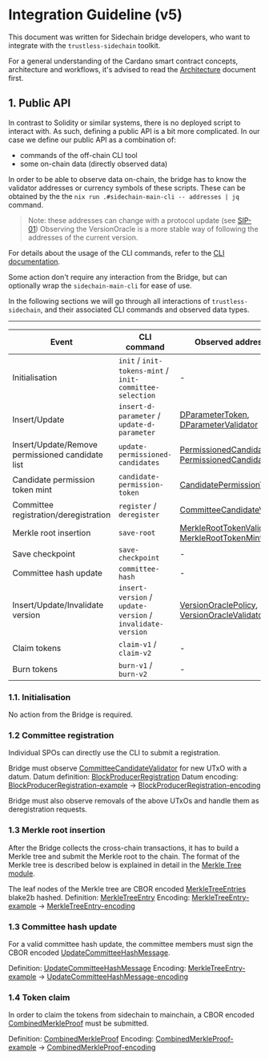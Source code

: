 # Integration Guideline (v5)

This document was written for Sidechain bridge developers, who want to integrate
with the `trustless-sidechain` toolkit.

For a general understanding of the Cardano smart contract concepts, architecture
and workflows, it's advised to read the [Architecture] document
first.

## 1. Public API

In contrast to Solidity or similar systems, there is no deployed script to
interact with. As such, defining a public API is a bit more complicated.
In our case we define our public API as a combination of:
- commands of the off-chain CLI tool
- some on-chain data (directly observed data)

In order to be able to observe data on-chain, the bridge has to know the
validator addresses or currency symbols of these scripts. These can be obtained
by the the `nix run .#sidechain-main-cli -- addresses | jq` command.

> Note: these addresses can change with a protocol update (see [SIP-01])
> Observing the VersionOracle is a more stable way of following the addresses of the current version.

For details about the usage of the CLI commands, refer to the [CLI documentation][CLI-doc].

Some action don't require any interaction from the Bridge, but can optionally wrap the `sidechain-main-cli`
for ease of use.

In the following sections we will go through all interactions of
`trustless-sidechain`, and their associated CLI commands and observed data types.

-------------------------------------------------------------------------------------------------------------------------------------------------------------------------------------------------------------------------------------
| Event                                             | CLI command                                                               | Observed address/token                                            | Observed/Generated data type  |
|---------------------------------------------------|---------------------------------------------------------------------------|-------------------------------------------------------------------|-------------------------------|
| Initialisation                                    | `init` / `init-tokens-mint` / `init-committee-selection`           | -                                                                 | -                             |                       `init-checkpoint` / `init-merkle-root` / `init-candidate-permission-token`
| Insert/Update                                     | `insert-d-parameter` / `update-d-parameter`                        | [DParameterToken], [DParameterValidator]                          | [DParameterValidatorDatum]    |
| Insert/Update/Remove permissioned candidate list  | `update-permissioned-candidates`                                   | [PermissionedCandidatesPolicy], [PermissionedCandidatesValidator] | [PermissionedCandidateKeys]   |
| Candidate permission token mint                   | `candidate-permission-token`                                       | [CandidatePermissionToken]                                        | -                             |
| Committee registration/deregistration             | `register` / `deregister`                                          | [CommitteeCandidateValidator]                                     | [BlockProducerRegistration]   |
| Merkle root insertion                             | `save-root`                                                        | [MerkleRootTokenValidator], [MerkleRootTokenMintingPolicy]        | -                             | <!-- TODO: is it observed? -->
| Save checkpoint                                   | `save-checkpoint`                                                  | -                                                                 | -                             | <!-- TODO: is it observed? -->
| Committee hash update                             | `committee-hash`                                                   | -                                                                 | -                             |
| Insert/Update/Invalidate version                  | `insert-version` / `update-version` / `invalidate-version`         | [VersionOraclePolicy], [VersionOracleValidator]                   | [VersionOracle]               |
| Claim tokens                                      | `claim-v1` / `claim-v2`                                            | -                                                                 | [CombinedMerkleProof]         |
| Burn tokens                                       | `burn-v1` / `burn-v2`                                              | -                                                                 | -                             |

### 1.1. Initialisation

No action from the Bridge is required.

### 1.2 Committee registration

Individual SPOs can directly use the CLI to submit a registration.

Bridge must observe [CommitteeCandidateValidator] for new UTxO with a datum.
Datum definition: [BlockProducerRegistration]
Datum encoding: [BlockProducerRegistration-example] -> [BlockProducerRegistration-encoding]

Bridge must also observe removals of the above UTxOs and handle them as deregistration requests.

### 1.3 Merkle root insertion

After the Bridge collects the cross-chain transactions, it has to build a Merkle tree
and submit the Merkle root to the chain. The format of the Merkle tree is described below
is explained in detail in the [Merkle Tree module].

The leaf nodes of the Merkle tree are CBOR encoded [MerkleTreeEntries][MerkleTreeEntry] blake2b hashed.
Definition: [MerkleTreeEntry]
Encoding: [MerkleTreeEntry-example] -> [MerkleTreeEntry-encoding]

### 1.3 Committee hash update

For a valid committee hash update, the committee members must sign the CBOR encoded
[UpdateCommitteeHashMessage].

Definition: [UpdateCommitteeHashMessage]
Encoding: [MerkleTreeEntry-example] -> [UpdateCommitteeHashMessage-encoding]

### 1.4 Token claim

In order to claim the tokens from sidechain to mainchain, a CBOR encoded [CombinedMerkleProof] must be
submitted.

Definition: [CombinedMerkleProof]
Encoding: [CombinedMerkleProof-example] -> [CombinedMerkleProof-encoding]

[Architecture]: ./Architecture.md
[CLI-doc]: ../offchain/README.md
[SIP-01]: ./SIPs/01-UpdateStrategy.md

[Merkle Tree module]: https://github.com/input-output-hk/trustless-sidechain/blob/31e551802be62385b212428040184c45e68cd572/onchain/src/TrustlessSidechain/MerkleTree.hs

[CommitteeCandidateValidator]: https://github.com/input-output-hk/trustless-sidechain/blob/31e551802be62385b212428040184c45e68cd572/onchain/src/TrustlessSidechain/CommitteeCandidateValidator.hs#L28
[MerkleRootTokenValidator]: https://github.com/input-output-hk/trustless-sidechain/blob/31e551802be62385b212428040184c45e68cd572/onchain/src/TrustlessSidechain/MerkleRootTokenValidator.hs#L15
[MerkleRootTokenMintingPolicy]: https://github.com/input-output-hk/trustless-sidechain/blob/31e551802be62385b212428040184c45e68cd572/onchain/src/TrustlessSidechain/MerkleRootTokenMintingPolicy.hs#L77
[CandidatePermissionToken]: https://github.com/input-output-hk/trustless-sidechain/blob/31e551802be62385b212428040184c45e68cd572/onchain/src/TrustlessSidechain/CandidatePermissionMintingPolicy.hs#L26
[VersionOraclePolicy]: https://github.com/input-output-hk/trustless-sidechain/blob/31e551802be62385b212428040184c45e68cd572/onchain/src/TrustlessSidechain/Versioning.hs#L242
[VersionOracleValidator]: https://github.com/input-output-hk/trustless-sidechain/blob/a0d1204ac21c88b4436b457f24bd856fa947e74e/onchain/src/TrustlessSidechain/Versioning.hs#L375

[DParameterToken]: https://github.com/input-output-hk/trustless-sidechain/blob/a0d1204ac21c88b4436b457f24bd856fa947e74e/onchain/src/TrustlessSidechain/DParameter.hs#L46
[DParameterValidator]: https://github.com/input-output-hk/trustless-sidechain/blob/a0d1204ac21c88b4436b457f24bd856fa947e74e/onchain/src/TrustlessSidechain/DParameter.hs#L117
[DParameterValidatorDatum]: https://github.com/input-output-hk/trustless-sidechain/blob/a0d1204ac21c88b4436b457f24bd856fa947e74e/onchain/src/TrustlessSidechain/Types.hs#L801

[PermissionedCandidatesPolicy]: https://github.com/input-output-hk/trustless-sidechain/blob/a0d1204ac21c88b4436b457f24bd856fa947e74e/onchain/src/TrustlessSidechain/PermissionedCandidates.hs#L57
[PermissionedCandidatesValidator]: https://github.com/input-output-hk/trustless-sidechain/blob/a0d1204ac21c88b4436b457f24bd856fa947e74e/onchain/src/TrustlessSidechain/PermissionedCandidates.hs#L139
[PermissionedCandidateKeys]: https://github.com/input-output-hk/trustless-sidechain/blob/a0d1204ac21c88b4436b457f24bd856fa947e74e/onchain/src/TrustlessSidechain/Types.hs#L911

[BlockProducerRegistration]: https://github.com/input-output-hk/trustless-sidechain/blob/31e551802be62385b212428040184c45e68cd572/onchain/src/TrustlessSidechain/Types.hs#L269
[BlockProducerRegistration-example]: https://github.com/input-output-hk/trustless-sidechain/blob/31e551802be62385b212428040184c45e68cd572/onchain/src/TrustlessSidechain/Types.hs#L269
[BlockProducerRegistration-encoding]: https://github.com/input-output-hk/trustless-sidechain/blob/szg251/integration-guideline/onchain/test/golden/BlockProducerRegistration1-isdata.golden

[MerkleTreeEntry]: https://github.com/input-output-hk/trustless-sidechain/blob/31e551802be62385b212428040184c45e68cd572/onchain/src/TrustlessSidechain/Types.hs#L387
[MerkleTreeEntry-example]: https://github.com/input-output-hk/trustless-sidechain/blob/31e551802be62385b212428040184c45e68cd572/onchain/test/Test/TrustlessSidechain/Types.hs#L264
[MerkleTreeEntry-encoding]: https://github.com/input-output-hk/trustless-sidechain/blob/szg251/integration-guideline/onchain/test/golden/MerkleTreeEntry-isdata.golden

[UpdateCommitteeHashMessage]: https://github.com/input-output-hk/trustless-sidechain/blob/31e551802be62385b212428040184c45e68cd572/onchain/src/TrustlessSidechain/Types.hs#L732
[UpdateCommitteeHashMessage-example]: https://github.com/input-output-hk/trustless-sidechain/blob/31e551802be62385b212428040184c45e68cd572/onchain/test/Test/TrustlessSidechain/Types.hs#L322
[UpdateCommitteeHashMessage-encoding]: https://github.com/input-output-hk/trustless-sidechain/blob/31e551802be62385b212428040184c45e68cd572/onchain/test/Test/TrustlessSidechain/Types.hs#L322

[CombinedMerkleProof]: https://github.com/input-output-hk/trustless-sidechain/blob/31e551802be62385b212428040184c45e68cd572/onchain/src/TrustlessSidechain/Types.hs#L532
[CombinedMerkleProof-example]: https://github.com/input-output-hk/trustless-sidechain/blob/31e551802be62385b212428040184c45e68cd572/onchain/test/Test/TrustlessSidechain/Types.hs#L287
[CombinedMerkleProof-encoding]: https://github.com/input-output-hk/trustless-sidechain/blob/szg251/integration-guideline/onchain/test/golden/CombinedMerkleProof-isdata.golden

[VersionOracle]: https://github.com/input-output-hk/trustless-sidechain/blob/31e551802be62385b212428040184c45e68cd572/onchain/src/TrustlessSidechain/Versioning.hs#L131
